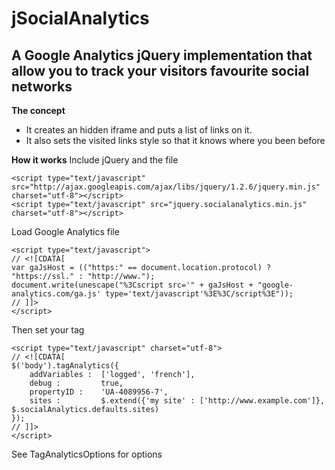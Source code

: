 # jSocialAnalytics #

## A Google Analytics jQuery implementation that allow you to track your visitors favourite social networks ##

**The concept**
  * It creates an hidden iframe and puts a list of links on it.
  * It also sets the visited links style so that it knows where you been before

**How it works**
Include jQuery and the file
```
<script type="text/javascript" src="http://ajax.googleapis.com/ajax/libs/jquery/1.2.6/jquery.min.js" charset="utf-8"></script>
<script type="text/javascript" src="jquery.socialanalytics.min.js" charset="utf-8"></script>
```

Load Google Analytics file
```
<script type="text/javascript">
// <![CDATA[
var gaJsHost = (("https:" == document.location.protocol) ? "https://ssl." : "http://www.");
document.write(unescape("%3Cscript src='" + gaJsHost + "google-analytics.com/ga.js' type='text/javascript'%3E%3C/script%3E"));
// ]]>
</script>
```

Then set your tag
```
<script type="text/javascript" charset="utf-8">
// <![CDATA[
$('body').tagAnalytics({
	addVariables :	['logged', 'french'],
	debug :			true,
	propertyID :	'UA-4089956-7',
	sites :			$.extend({'my site' : ['http://www.example.com']}, $.socialAnalytics.defaults.sites)
});
// ]]>
</script>
```

See TagAnalyticsOptions for options